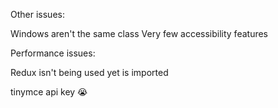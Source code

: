 Other issues:

Windows aren't the same class
Very few accessibility features

Performance issues:

Redux isn't being used yet is imported

tinymce api key 😭